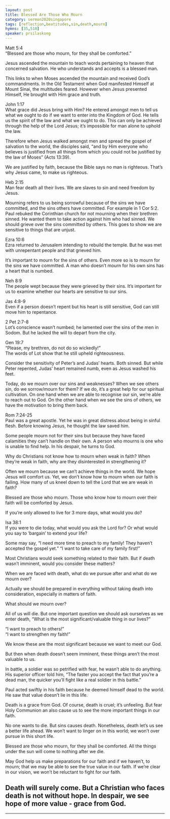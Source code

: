 ```yaml
---  
layout: post  
title: Blessed Are Those Who Mourn  
category: sermon2020singapore  
tags: [reflection,beatitudes,sin,death,mourn]  
hymns: [35,510]  
speaker: prsilaskong  
---  
```

Matt 5:4  
“Blessed are those who mourn, for they shall be comforted.”

Jesus ascended the mountain to teach words pertaining to heaven that concerned salvation. He who understands and accepts is a blessed man. 

This links to when Moses ascended the mountain and received God’s commandments. In the Old Testament when God manifested Himself at Mount Sinai, the multitudes feared. However when Jesus presented Himself, He brought with Him grace and truth. 

John 1:17  
What grace did Jesus bring with Him? He entered amongst men to tell us what we ought to do if we want to enter into the Kingdom of God. He tells us the spirit of the law and what we ought to do. This can only be achieved through the help of the Lord Jesus; it’s impossible for man alone to uphold the law. 

Therefore when Jesus walked amongst men and spread the gospel of salvation to the world, the disciples said, “and by Him everyone who believes is justified from all things from which you could not be justified by the law of Moses” (Acts 13:39). 

We are justified by faith, because the Bible says no man is righteous. That’s why Jesus came, to make us righteous. 

Heb 2:15  
Man fear death all their lives. We are slaves to sin and need freedom by Jesus. 

Mourning refers to us being sorrowful because of the sins we have committed, and the sins others have committed. For example in 1 Cor 5:2. Paul rebuked the Corinthian church for not mourning when their brethren sinned. He wanted them to take action against him who had sinned. We should grieve over the sins committed by others. This goes to show we are sensitive to things that are unjust. 

Ezra 10:6  
Ezra returned to Jerusalem intending to rebuild the temple. But he was met with unrepentant people and that grieved him. 

It’s important to mourn for the sins of others. Even more so is to mourn for the sins we have committed. A man who doesn’t mourn for his own sins has a heart that is numbed. 

Neh 8:9  
The people wept because they were grieved by their sins. It’s important for us to examine whether our hearts are sensitive to our sins. 

Jas 4:8-9  
Even if a person doesn’t repent but his heart is still sensitive, God can still move him to repentance. 

2 Pet 2:7-8  
Lot’s conscience wasn’t numbed; he lamented over the sins of the men in Sodom. But he lacked the will to depart from the city. 

Gen 19:7  
“Please, my brethren, do not do so wickedly!”  
The words of Lot show that he still upheld righteousness. 

Consider the sensitivity of Peter’s and Judas’ hearts. Both sinned. But while Peter repented, Judas’ heart remained numb, even as Jesus washed his feet.

Today, do we mourn over our sins and weaknesses? When we see others sin, do we sorrow/mourn for them? If we do, it’s a great help for our spiritual cultivation. On one hand when we are able to recognise our sin, we’re able to reach out to God. On the other hand when we see the sins of others, we have the motivation to bring them back. 

Rom 7:24-25  
Paul was a great apostle. Yet he was in great distress about being in sinful flesh. Before knowing Jesus, he thought the law saved him. 

Some people mourn not for their sins but because they have faced calamities they can’t handle on their own. A person who mourns is one who is unable to find help. In his despair, he turns to God. 

Why do Christians not know how to mourn when weak in faith? When they’re weak in faith, why are they disinterested in strengthening it?

Often we mourn because we can’t achieve things in the world. We hope Jesus will comfort us. Yet, we don’t know how to mourn when our faith is failing. How many of us kneel down to tell the Lord that we are weak in faith?

Blessed are those who mourn. Those who know how to mourn over their faith will be comforted by Jesus.

If you’re only allowed to live for 3 more days, what would you do?

Isa 38:1  
If you were to die today, what would you ask the Lord for? Or what would you say to ‘bargain’ to extend your life?

Some may say, “I need more time to preach to my family! They haven’t accepted the gospel yet.” “I want to take care of my family first!”

Most Christians would seek something related to their faith. But if death wasn’t imminent, would you consider these matters?

When we are faced with death, what do we pursue after and what do we mourn over?

Actually we should be prepared in everything without taking death into consideration, especially in matters of faith. 

What should we mourn over?

All of us will die. But one important question we should ask ourselves as we enter death, “What is the most significant/valuable thing in our lives?”

“I want to preach to others!”  
“I want to strengthen my faith!”

We know these are the most significant because we want to meet our God. 

But then when death doesn’t seem imminent, these things aren’t the most valuable to us. 

In battle, a soldier was so petrified with fear, he wasn’t able to do anything. His superior officer told him, “The faster you accept the fact that you’re a dead man, the quicker you’ll fight like a real soldier in this battle.”

Paul acted swiftly in his faith because he deemed himself dead to the world. He saw that value doesn’t lie in this life. 

Death is a grace from God. Of course, death is cruel; it’s unfeeling. But fear Holy Communion an also cause us to see the more important things in our faith. 

No one wants to die. But sins causes death. Nonetheless, death let’s us see a better life ahead. We won’t want to linger on in this world; we won’t over pursue in this short life. 

Blessed are those who mourn, for they shall be comforted. All the things under the sun will come to nothing after we die. 

May God help us make preparations for our faith and if we haven’t, to mourn; that we may be able to see the true value in our faith. If we’re clear in our vision, we won’t be reluctant to fight for our faith. 

Death will surely come. But a Christian who faces death is not without hope. In despair, we see hope of more value - grace from God.  
----  
****
